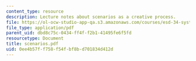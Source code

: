 ```yaml
---
content_type: resource
description: Lecture notes about scenarios as a creative process.
file: https://ol-ocw-studio-app-qa.s3.amazonaws.com/courses/esd-34-system-architecture-january-iap-2007/0ee4b57ff758f54fbf8bd701834d412d_scenarios.pdf
file_type: application/pdf
parent_uid: dbd8c75c-0434-ff4f-f2b1-41495fe6f5fd
resourcetype: Document
title: scenarios.pdf
uid: 0ee4b57f-f758-f54f-bf8b-d701834d412d
---
```

